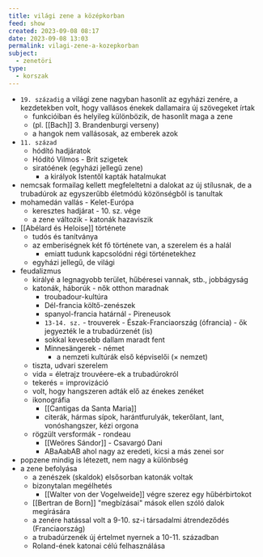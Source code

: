 ```yaml
---
title: világi zene a középkorban
feed: show
created: 2023-09-08 08:17
date: 2023-09-08 13:03
permalink: vilagi-zene-a-kozepkorban
subject:
  - zenetöri
type:
  - korszak
---
```


-   `19. századig` a világi zene nagyban hasonlít az egyházi zenére, a kezdetekben volt, hogy vallásos énekek dallamaira új szövegeket írtak
    -   funkcióiban és helyileg különbözik, de hasonlít maga a zene
    -   (pl. [[Bach]] 3. Brandenburgi verseny)
    -   a hangok nem vallásosak, az emberek azok
-   `11. század`
    -   hódító hadjáratok
    -   Hódító Vilmos - Brit szigetek
    -   siratóének (egyházi jellegű zene)
        -   a királyok Istentől kapták hatalmukat
-   nemcsak formailag kellett megfeleltetni a dalokat az új stílusnak, de a trubadúrok az egyszerűbb életmódú közönségből is tanultak
-   mohamedán vallás - Kelet-Európa
    -   keresztes hadjárat - 10. sz. vége
    -   a zene változik - katonák hazaviszik
-   [[Abélard és Heloise]] története
    -   tudós és tanítványa
    -   az emberiségnek két fő története van, a szerelem és a halál
        -   emiatt tudunk kapcsolódni régi történetekhez
    -   egyházi jellegű, de világi
-   feudalizmus
    -   királyé a legnagyobb terület, hűbéresei vannak, stb., jobbágyság
    -   katonák, háborúk - nők otthon maradnak
        -   troubadour-kultúra
        -   Dél-francia költő-zenészek
        -   spanyol-francia határnál - Pireneusok
        -   `13-14. sz.` - trouverek - Észak-Franciaország (ófrancia) - ők jegyezték le a trubadúrzenét (is)
        -   sokkal kevesebb dallam maradt fent
        -   Minnesängerek - német
            -   a nemzeti kultúrák első képviselői (× nemzet)
    -   tiszta, udvari szerelem
    -   vida = életrajz trouvéere-ek a trubadúrokról
    -   tekerés = improvizáció
    -   volt, hogy hangszeren adták elő az énekes zenéket
    -   ikonográfia
        -   [[Cantigas da Santa Maria]]
        -   citerák, hármas sípok, harántfurulyák, tekerőlant, lant, vonóshangszer, kézi orgona
    -   rögzült versformák - rondeau
        -   [[Weöres Sándor]] - Csavargó Dani
        -   ABaAabAB ahol nagy az eredeti, kicsi a más zenei sor
-   popzene mindig is létezett, nem nagy a különbség
-   a zene befolyása
    -   a zenészek (skaldok) elsősorban katonák voltak
    -   bizonytalan megélhetés
        -   [[Walter von der Vogelweide]] végre szerez egy hűbérbirtokot
    -   [[Bertran de Born]] "megbízásai" mások ellen szóló dalok megírására
    -   a zenére hatással volt a 9-10. sz-i társadalmi átrendeződés (Franciaország)
    -   a trubadúrzenék új értelmet nyernek a 10-11. században
    -   Roland-ének katonai célú felhasználása